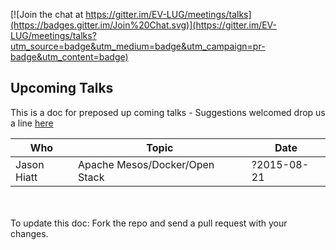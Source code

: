 [![Join the chat at https://gitter.im/EV-LUG/meetings/talks](https://badges.gitter.im/Join%20Chat.svg)](https://gitter.im/EV-LUG/meetings/talks?utm_source=badge&utm_medium=badge&utm_campaign=pr-badge&utm_content=badge)

## Upcoming Talks
This is a doc for preposed up coming talks - Suggestions welcomed drop us a line [here](https://gitter.im/EV-LUG/meetings/talks)

| Who               |  Topic                           |  Date       |
|-------------------|----------------------------------|-------------|
| Jason Hiatt       |  Apache Mesos/Docker/Open Stack  | ?2015-08-21 |

<br>
<br>
To update this doc:  
Fork the repo and send a pull request with your changes.
